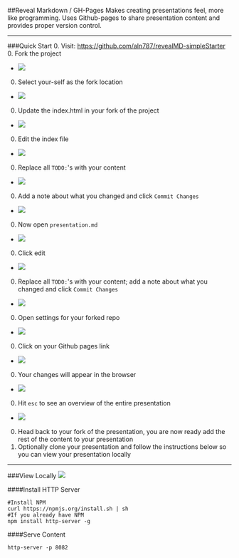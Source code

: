 ##Reveal Markdown / GH-Pages
Makes creating presentations feel, more like programming.  Uses Github-pages to share presentation content and provides proper version control.

-----------

###Quick Start
0. Visit: https://github.com/aln787/revealMD-simpleStarter
0. Fork the project
 - ![](images/firstTimeSet-up/1.png)
0. Select your-self as the fork location
 - ![](images/firstTimeSet-up/2.png)
0. Update the index.html in your fork of the project
 - ![](images/firstTimeSet-up/3.png)
0. Edit the index file
 - ![](images/firstTimeSet-up/4.png)
0. Replace all `TODO:`'s with your content
 - ![](images/firstTimeSet-up/5.png)
0. Add a note about what you changed and click `Commit Changes`
 - ![](images/firstTimeSet-up/6.png)
0. Now open `presentation.md`
 - ![](images/firstTimeSet-up/7.png)
0. Click edit
 - ![](images/firstTimeSet-up/8.png)
0. Replace all `TODO:`'s with your content; add a note about what you changed and click `Commit Changes`
 - ![](images/firstTimeSet-up/9.png)
0. Open settings for your forked repo
 - ![](images/firstTimeSet-up/10.png)
0. Click on your Github pages link
 - ![](images/firstTimeSet-up/11.png)
0. Your changes will appear in the browser
 - ![](images/firstTimeSet-up/12.png)
0. Hit `esc` to see an overview of the entire presentation
 - ![](images/firstTimeSet-up/13.png)
0. Head back to your fork of the presentation, you are now ready add the rest of the content to your presentation
0. Optionally clone your presentation and follow the instructions below so you can view your presentation locally

----------

###View Locally
![](images/firstTimeSet-up/turtlesStrappedToRockets.png)

####Install HTTP Server
```
#Install NPM
curl https://npmjs.org/install.sh | sh
#If you already have NPM
npm install http-server -g
```

####Serve Content
```
http-server -p 8082
```